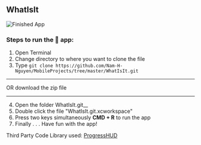 ## WhatIsIt
![Finished App](https://github.com/Nam-H-Nguyen/Quiz-Me-iOS-App/blob/master/quizme-app.gif "WhatIsIt iOS app written in Swift 4/iOS 12")


### Steps to run the 📱 app: ###

1. Open Terminal
2. Change directory to where you want to clone the file
3. Type `git clone https://github.com/Nam-H-Nguyen/MobileProjects/tree/master/WhatIsIt.git`
- - - -
OR download the zip file
- - - -
4. Open the folder WhatIsIt.git__
5. Double click the file "WhatIsIt.git.xcworkspace"
6. Press two keys simultaneously __CMD + R__ to run the app
7. Finally . . . Have fun with the app!

Third Party Code Library used:
[ProgressHUD](https://github.com/relatedcode/ProgressHUD)
